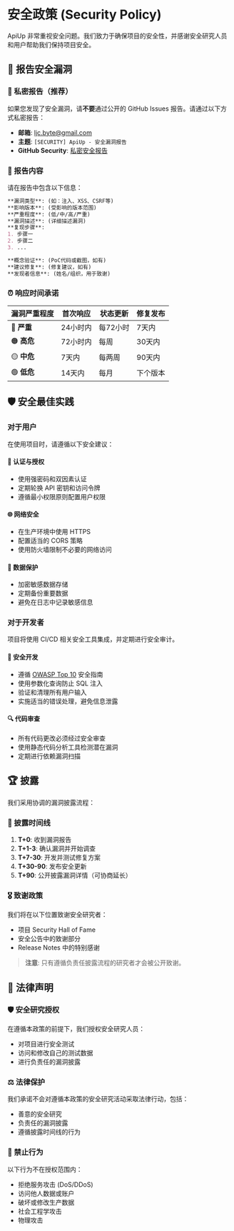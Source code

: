 # 安全政策 (Security Policy)

ApiUp 非常重视安全问题。我们致力于确保项目的安全性，并感谢安全研究人员和用户帮助我们保持项目安全。

## 🚨 报告安全漏洞

### 📧 私密报告（推荐）

如果您发现了安全漏洞，请**不要**通过公开的 GitHub Issues 报告。请通过以下方式私密报告：

- **邮箱**: ljc.byte@gmail.com
- **主题**: `[SECURITY] ApiUp - 安全漏洞报告`
- **GitHub Security**: [私密安全报告](https://github.com/oljc/apiup/security/advisories/new)

### 📝 报告内容

请在报告中包含以下信息：

```markdown
**漏洞类型**: (如：注入、XSS、CSRF等)
**影响版本**: (受影响的版本范围)
**严重程度**: (低/中/高/严重)
**漏洞描述**: (详细描述漏洞)
**复现步骤**: 
1. 步骤一
2. 步骤二
3. ...

**概念验证**: (PoC代码或截图，如有)
**建议修复**: (修复建议，如有)
**发现者信息**: (姓名/组织，用于致谢)
```

### ⏰ 响应时间承诺

| 漏洞严重程度 | 首次响应 | 状态更新 | 修复发布 |
|-------------|----------|----------|----------|
| 🔴 **严重** | 24小时内 | 每72小时 | 7天内 |
| 🟠 **高危** | 72小时内 | 每周 | 30天内 |
| 🟡 **中危** | 7天内 | 每两周 | 90天内 |
| 🟢 **低危** | 14天内 | 每月 | 下个版本 |

## 🛡️ 安全最佳实践

### 对于用户

在使用项目时，请遵循以下安全建议：

#### 🔐 认证与授权
- 使用强密码和双因素认证
- 定期轮换 API 密钥和访问令牌
- 遵循最小权限原则配置用户权限

#### 🌐 网络安全
- 在生产环境中使用 HTTPS
- 配置适当的 CORS 策略
- 使用防火墙限制不必要的网络访问

#### 💾 数据保护
- 加密敏感数据存储
- 定期备份重要数据
- 避免在日志中记录敏感信息

### 对于开发者

项目将使用 CI/CD 相关安全工具集成，并定期进行安全审计。

#### 🧪 安全开发
- 遵循 [OWASP Top 10](https://owasp.org/www-project-top-ten/) 安全指南
- 使用参数化查询防止 SQL 注入
- 验证和清理所有用户输入
- 实施适当的错误处理，避免信息泄露

#### 🔍 代码审查
- 所有代码更改必须经过安全审查
- 使用静态代码分析工具检测潜在漏洞
- 定期进行依赖漏洞扫描

## 🏆 披露

我们采用协调的漏洞披露流程：

### 📅 披露时间线

1. **T+0**: 收到漏洞报告
2. **T+1-3**: 确认漏洞并开始调查
3. **T+7-30**: 开发并测试修复方案
4. **T+30-90**: 发布安全更新
5. **T+90**: 公开披露漏洞详情（可协商延长）

### 🎖️ 致谢政策

我们将在以下位置致谢安全研究者：

- 项目 Security Hall of Fame
- 安全公告中的致谢部分
- Release Notes 中的特别感谢

> **注意**: 只有遵循负责任披露流程的研究者才会被公开致谢。

## 📄 法律声明

### 🛡️ 安全研究授权

在遵循本政策的前提下，我们授权安全研究人员：

- 对项目进行安全测试
- 访问和修改自己的测试数据
- 进行负责任的漏洞披露

### ⚖️ 法律保护

我们承诺不会对遵循本政策的安全研究活动采取法律行动，包括：

- 善意的安全研究
- 负责任的漏洞披露
- 遵循披露时间线的行为

### 🚫 禁止行为

以下行为不在授权范围内：

- 拒绝服务攻击 (DoS/DDoS)
- 访问他人数据或账户
- 破坏或修改生产数据
- 社会工程学攻击
- 物理攻击
